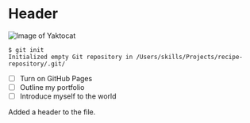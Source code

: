 # Header

![Image of Yaktocat](https://octodex.github.com/images/yaktocat.png) 


```
$ git init
Initialized empty Git repository in /Users/skills/Projects/recipe-repository/.git/
```

- [ ] Turn on GitHub Pages
- [ ] Outline my portfolio
- [ ] Introduce myself to the world
      
Added a header to the file.
